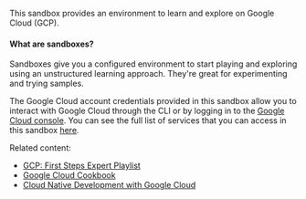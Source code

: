This sandbox provides an environment to learn and explore on Google Cloud (GCP).

#### What are sandboxes?

Sandboxes give you a configured environment to start playing and exploring using an unstructured learning approach. They're great for experimenting and trying samples.

The Google Cloud account credentials provided in this sandbox allow you to interact with Google Cloud through the CLI or by logging in to the [Google Cloud console](https://console.cloud.google.com/).
You can see the full list of services that you can access in this sandbox [here](https://www.oreilly.com/online-learning/support/cloud-lab-specifications.html#gcp).

Related content:

- [GCP: First Steps Expert Playlist](https://learning.oreilly.com/playlists/56f917d9-0974-426c-800b-32b41294c943/)
- [Google Cloud Cookbook](https://learning.oreilly.com/library/view/google-cloud-cookbook/9781492092889/)
- [Cloud Native Development with Google Cloud](https://learning.oreilly.com/library/view/cloud-native-development/9781098145071/)
